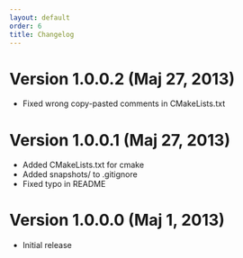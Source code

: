 ```yaml
---
layout: default
order: 6
title: Changelog
---
```

# Version 1.0.0.2 (Maj 27, 2013)

* Fixed wrong copy-pasted comments in CMakeLists.txt

# Version 1.0.0.1 (Maj 27, 2013)

* Added CMakeLists.txt for cmake
* Added snapshots/ to .gitignore
* Fixed typo in README

# Version 1.0.0.0 (Maj 1, 2013)

* Initial release